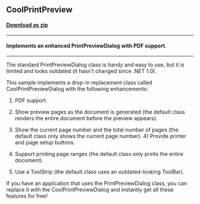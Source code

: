 ## CoolPrintPreview
#### [Download as zip](https://minhaskamal.github.io/DownGit/#/home?url=https://github.com/GrapeCity/ComponentOne-WinForms-Samples/tree/master/NetFramework\Pdf\CS\CoolPrintPreview)
____
#### Implements an enhanced PrintPreviewDialog with PDF support.
____
The standard PrintPreviewDialog class is handy and easy to use, but it is limited and looks outdated (it hasn't changed since .NET 1.0). 

This sample implements a drop-in replacement class called CoolPrintPreviewDialog with the following enhancements: 

1) PDF support. 

2) Show preview pages as the document is generated (the default class renders the entire document before the preview appears). 

3) Show the current page number and the total number of pages (the default class only shows the current page number).  4) Provide printer and page setup buttons. 

5) Support printing page ranges (the default class only prints the entire document). 

6) Use a ToolStrip (the default class uses an outdated-looking ToolBar). 

If you have an application that uses the PrintPreviewDialog class, you can replace it with the CoolPrintPreviewDialog and instantly get all these features for free! 